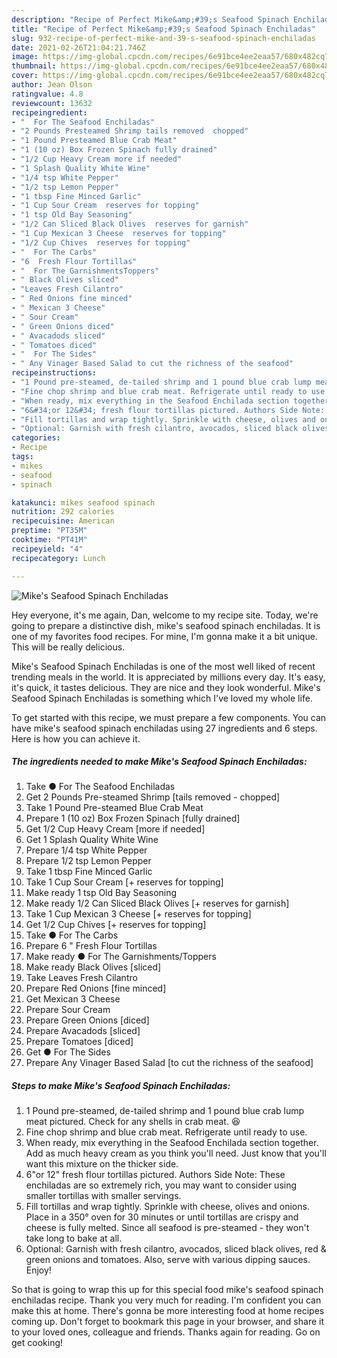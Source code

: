 ```yaml
---
description: "Recipe of Perfect Mike&amp;#39;s Seafood Spinach Enchiladas"
title: "Recipe of Perfect Mike&amp;#39;s Seafood Spinach Enchiladas"
slug: 932-recipe-of-perfect-mike-and-39-s-seafood-spinach-enchiladas
date: 2021-02-26T21:04:21.746Z
image: https://img-global.cpcdn.com/recipes/6e91bce4ee2eaa57/680x482cq70/mikes-seafood-spinach-enchiladas-recipe-main-photo.jpg
thumbnail: https://img-global.cpcdn.com/recipes/6e91bce4ee2eaa57/680x482cq70/mikes-seafood-spinach-enchiladas-recipe-main-photo.jpg
cover: https://img-global.cpcdn.com/recipes/6e91bce4ee2eaa57/680x482cq70/mikes-seafood-spinach-enchiladas-recipe-main-photo.jpg
author: Jean Olson
ratingvalue: 4.8
reviewcount: 13632
recipeingredient:
- "  For The Seafood Enchiladas"
- "2 Pounds Presteamed Shrimp tails removed  chopped"
- "1 Pound Presteamed Blue Crab Meat"
- "1 (10 oz) Box Frozen Spinach fully drained"
- "1/2 Cup Heavy Cream more if needed"
- "1 Splash Quality White Wine"
- "1/4 tsp White Pepper"
- "1/2 tsp Lemon Pepper"
- "1 tbsp Fine Minced Garlic"
- "1 Cup Sour Cream  reserves for topping"
- "1 tsp Old Bay Seasoning"
- "1/2 Can Sliced Black Olives  reserves for garnish"
- "1 Cup Mexican 3 Cheese  reserves for topping"
- "1/2 Cup Chives  reserves for topping"
- "  For The Carbs"
- "6  Fresh Flour Tortillas"
- "  For The GarnishmentsToppers"
- " Black Olives sliced"
- "Leaves Fresh Cilantro"
- " Red Onions fine minced"
- " Mexican 3 Cheese"
- " Sour Cream"
- " Green Onions diced"
- " Avacadods sliced"
- " Tomatoes diced"
- "  For The Sides"
- " Any Vinager Based Salad to cut the richness of the seafood"
recipeinstructions:
- "1 Pound pre-steamed, de-tailed shrimp and 1 pound blue crab lump meat pictured. Check for any shells in crab meat. 😆"
- "Fine chop shrimp and blue crab meat. Refrigerate until ready to use."
- "When ready, mix everything in the Seafood Enchilada section together. Add as much heavy cream as you think you&#39;ll need. Just know that you&#39;ll want this mixture on the thicker side."
- "6&#34;or 12&#34; fresh flour tortillas pictured. Authors Side Note: These enchiladas are so extremely rich, you may want to consider using smaller tortillas with smaller servings."
- "Fill tortillas and wrap tightly. Sprinkle with cheese, olives and onions. Place in a 350° oven for 30 minutes or until tortillas are crispy and cheese is fully melted. Since all seafood is pre-steamed - they won&#39;t take long to bake at all."
- "Optional: Garnish with fresh cilantro, avocados, sliced black olives, red &amp; green onions and tomatoes. Also, serve with various dipping sauces. Enjoy!"
categories:
- Recipe
tags:
- mikes
- seafood
- spinach

katakunci: mikes seafood spinach 
nutrition: 292 calories
recipecuisine: American
preptime: "PT35M"
cooktime: "PT41M"
recipeyield: "4"
recipecategory: Lunch

---
```



![Mike&#39;s Seafood Spinach Enchiladas](https://img-global.cpcdn.com/recipes/6e91bce4ee2eaa57/680x482cq70/mikes-seafood-spinach-enchiladas-recipe-main-photo.jpg)

Hey everyone, it's me again, Dan, welcome to my recipe site. Today, we're going to prepare a distinctive dish, mike&#39;s seafood spinach enchiladas. It is one of my favorites food recipes. For mine, I'm gonna make it a bit unique. This will be really delicious.



Mike&#39;s Seafood Spinach Enchiladas is one of the most well liked of recent trending meals in the world. It is appreciated by millions every day. It's easy, it's quick, it tastes delicious. They are nice and they look wonderful. Mike&#39;s Seafood Spinach Enchiladas is something which I've loved my whole life.


To get started with this recipe, we must prepare a few components. You can have mike&#39;s seafood spinach enchiladas using 27 ingredients and 6 steps. Here is how you can achieve it.

<!--inarticleads1-->

##### The ingredients needed to make Mike&#39;s Seafood Spinach Enchiladas:

1. Take  ● For The Seafood Enchiladas
1. Get 2 Pounds Pre-steamed Shrimp [tails removed - chopped]
1. Take 1 Pound Pre-steamed Blue Crab Meat
1. Prepare 1 (10 oz) Box Frozen Spinach [fully drained]
1. Get 1/2 Cup Heavy Cream [more if needed]
1. Get 1 Splash Quality White Wine
1. Prepare 1/4 tsp White Pepper
1. Prepare 1/2 tsp Lemon Pepper
1. Take 1 tbsp Fine Minced Garlic
1. Take 1 Cup Sour Cream [+ reserves for topping]
1. Make ready 1 tsp Old Bay Seasoning
1. Make ready 1/2 Can Sliced Black Olives [+ reserves for garnish]
1. Take 1 Cup Mexican 3 Cheese [+ reserves for topping]
1. Get 1/2 Cup Chives [+ reserves for topping]
1. Take  ● For The Carbs
1. Prepare 6 &#34; Fresh Flour Tortillas
1. Make ready  ● For The Garnishments/Toppers
1. Make ready  Black Olives [sliced]
1. Take Leaves Fresh Cilantro
1. Prepare  Red Onions [fine minced]
1. Get  Mexican 3 Cheese
1. Prepare  Sour Cream
1. Prepare  Green Onions [diced]
1. Prepare  Avacadods [sliced]
1. Prepare  Tomatoes [diced]
1. Get  ● For The Sides
1. Prepare  Any Vinager Based Salad [to cut the richness of the seafood]




<!--inarticleads2-->

##### Steps to make Mike&#39;s Seafood Spinach Enchiladas:

1. 1 Pound pre-steamed, de-tailed shrimp and 1 pound blue crab lump meat pictured. Check for any shells in crab meat. 😆
1. Fine chop shrimp and blue crab meat. Refrigerate until ready to use.
1. When ready, mix everything in the Seafood Enchilada section together. Add as much heavy cream as you think you&#39;ll need. Just know that you&#39;ll want this mixture on the thicker side.
1. 6&#34;or 12&#34; fresh flour tortillas pictured. Authors Side Note: These enchiladas are so extremely rich, you may want to consider using smaller tortillas with smaller servings.
1. Fill tortillas and wrap tightly. Sprinkle with cheese, olives and onions. Place in a 350° oven for 30 minutes or until tortillas are crispy and cheese is fully melted. Since all seafood is pre-steamed - they won&#39;t take long to bake at all.
1. Optional: Garnish with fresh cilantro, avocados, sliced black olives, red &amp; green onions and tomatoes. Also, serve with various dipping sauces. Enjoy!




So that is going to wrap this up for this special food mike&#39;s seafood spinach enchiladas recipe. Thank you very much for reading. I'm confident you can make this at home. There's gonna be more interesting food at home recipes coming up. Don't forget to bookmark this page in your browser, and share it to your loved ones, colleague and friends. Thanks again for reading. Go on get cooking!
